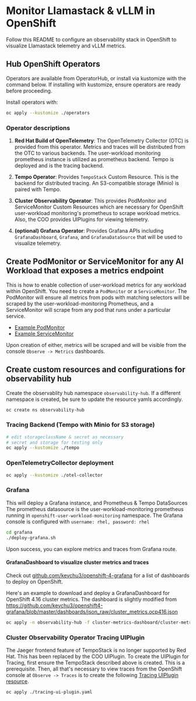 # Monitor Llamastack & vLLM in OpenShift

Follow this README to configure an observability stack in OpenShift to visualize Llamastack telemetry and vLLM metrics.

## Hub OpenShift Operators

Operators are available from OperatorHub, or install via kustomize with the command below.
If installing with kustomize, ensure operators are ready before proceeding.

Install operators with:

```bash
oc apply --kustomize ./operators
```

### Operator descriptions

1. **Red Hat Build of OpenTelemetry**: The OpenTelemetry Collector (OTC) is provided from this operator.
Metrics and traces will be distributed from the OTC to various backends. The user-workload monitoring
prometheus instance is utilized as prometheus backend. Tempo is deployed and is the tracing backend.

2. **Tempo Operator**: Provides `TempoStack` Custom Resource. This is the backend for distributed tracing. An S3-compatible storage (Minio) is paired with Tempo.

3. **Cluster Observability Operator**: This provides PodMonitor and ServiceMonitor Custom Resources which are necessary for OpenShift user-workload
monitoring's prometheus to scrape workload metrics. Also, the COO provides UIPlugins for viewing telemetry. 

3. **(optional) Grafana Operator**: Provides Grafana APIs including `GrafanaDashboard`, `Grafana`, and `GrafanaDataSource` that will be used to visualize telemetry.

## Create PodMonitor or ServiceMonitor for any AI Workload that exposes a metrics endpoint

This is how to enable collection of user-workload metrics for any workload within OpenShift. You need to create a `PodMonitor` or a `ServiceMonitor`.
The PodMonitor will ensure all metrics from pods with matching selectors will be scraped by the user-workload-monitoring Prometheus, and a ServiceMonitor will
scrape from any pod that runs under a particular service.

* [Example PodMonitor](./podmonitor-example-0.yaml)
* [Example ServiceMonitor](./servicemonitor-example.yaml)

Upon creation of either, metrics will be scraped and will be visible from the console `Observe -> Metrics` dashboards.

## Create custom resources and configurations for observability hub

Create the observablity hub namespace `observability-hub`. If a different namespace is created, be sure to update the resource yamls accordingly.

```bash
oc create ns observability-hub
```

### Tracing Backend (Tempo with Minio for S3 storage)

```bash
# edit storageclassName & secret as necessary
# secret and storage for testing only
oc apply --kustomize ./tempo
```

### OpenTelemetryCollector deployment

```bash
oc apply --kustomize ./otel-collector
```

### Grafana 

This will deploy a Grafana instance, and Prometheus & Tempo DataSources
The prometheus datasource is the user-workload-monitoring prometheus running in `openshift-user-workload-monitoring` namespace.
The Grafana console is configured with `username: rhel, password: rhel`

```bash
cd grafana
./deploy-grafana.sh
```
Upon success, you can explore metrics and traces from Grafana route.

#### GrafanaDashboard to visualize cluster metrics and traces

Check out [github.com/kevchu3/openshift-4-grafana](https://github.com/kevchu3/openshift4-grafana/tree/master/dashboards/crds) for a list of
dashboards to deploy on OpenShift.

Here's an example to download and deploy a GrafanaDashboard for OpenShift 4.16 cluster metrics.
The dashboard is slightly modified from https://github.com/kevchu3/openshift4-grafana/blob/master/dashboards/json_raw/cluster_metrics.ocp416.json

```bash
oc apply -n observability-hub -f cluster-metrics-dashboard/cluster-metrics.yaml 
```

### Cluster Observability Operator Tracing UIPlugin

The Jaeger frontend feature of TempoStack is no longer supported by Red Hat. This has been replaced by the COO UIPlugin. To create the UIPlugin for
Tracing, first ensure the TempoStack described above is created. This is a prerequisite. Then, all that's necessary to view traces from
the OpenShift console at `Observe -> Traces` is to create the following [Tracing UIPlugin resource](./tracing-ui-plugin.yaml). 

```bash
oc apply ./tracing-ui-plugin.yaml
```
